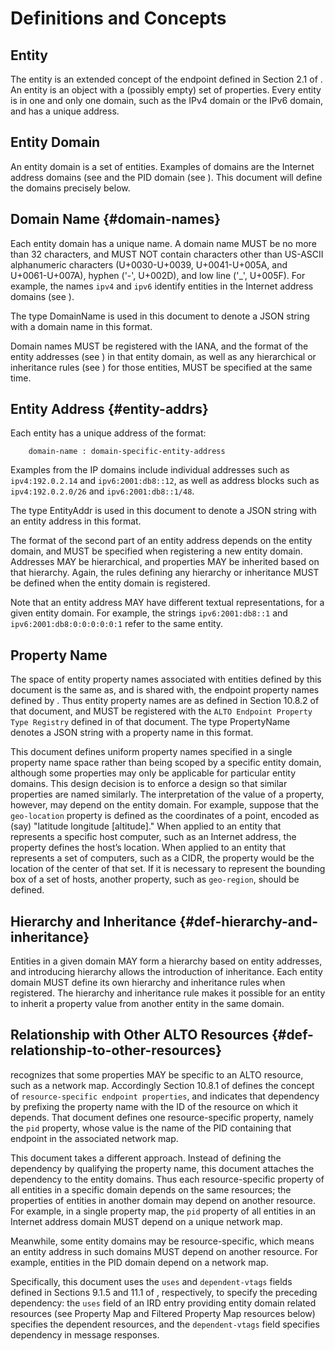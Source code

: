 # Definitions and Concepts

## Entity

The entity is an extended concept of the endpoint defined in Section 2.1 of
[](#RFC7285). An entity is an object with a (possibly empty) set of properties.
Every entity is in one and only one domain, such as the IPv4 domain or the
IPv6 domain, and has a unique address.

## Entity Domain

An entity domain is a set of entities. Examples of domains are the 
Internet address domains (see [](#inet-addr-domain) and the PID 
domain (see [](#pid-domain)). This document will define the domains
precisely below.
<!-- An additional example is the proposed domain of Abstract Network Elements
associated with topology and routing, as suggested by
[](#I-D.ietf-alto-path-vector). -->

## Domain Name {#domain-names}

Each entity domain has a unique name. A domain name MUST be no more than 32
characters, and MUST NOT contain characters other than US-ASCII alphanumeric
characters (U+0030-U+0039, U+0041-U+005A, and U+0061-U+007A), hyphen ('-',
U+002D), and low line ('\_', U+005F). For example, the names `ipv4` and `ipv6`
identify entities in the Internet address domains (see [](#inet-addr-domain)).

The type DomainName is used in this document to denote a JSON string with
a domain name in this format.

Domain names MUST be registered with the IANA, and the format of the entity
addresses (see [](entity-addrs)) in that entity domain, as well as any
hierarchical or inheritance rules (see [](#def-hierarchy-and-inheritance)) for
those entities, MUST be specified at the same time.

## Entity Address {#entity-addrs}

Each entity has a unique address of the format:

``` text
    domain-name : domain-specific-entity-address
```

Examples from the IP domains include individual addresses such as
`ipv4:192.0.2.14` and `ipv6:2001:db8::12`, as well as address blocks such as
`ipv4:192.0.2.0/26` and `ipv6:2001:db8::1/48`.

The type EntityAddr is used in this document to denote a JSON string with an
entity address in this format.

The format of the second part of an entity address depends on the entity
domain, and MUST be specified when registering a new entity domain. Addresses
MAY be hierarchical, and properties MAY be inherited based on that hierarchy.
Again, the rules defining any hierarchy or inheritance MUST be defined when the
entity domain is registered.

Note that an entity address MAY have different textual representations, for
a given entity domain. For example, the strings `ipv6:2001:db8::1` and
`ipv6:2001:db8:0:0:0:0:0:1` refer to the same entity.

## Property Name ##

The space of entity property names associated with entities defined by this document
is the same as, and is shared with, the endpoint property names defined by
[](#RFC7285).  Thus entity property names are as defined in Section 10.8.2 of
that document, and MUST be registered with the `ALTO Endpoint Property Type
Registry` defined in [](#IANAEndpointProp) of that document. The type
PropertyName denotes a JSON string with a property name in this format.

This document defines uniform property names specified in a single property
name space rather than being scoped by a specific entity domain, although some
properties may only be applicable for particular entity domains.  This design
decision is to enforce a design so that similar properties are named similarly.
The interpretation of the value of a property, however, may depend on the
entity domain.  For example, suppose that the `geo-location` property is defined as
the coordinates of a point, encoded as (say) "latitude longitude [altitude]."
When applied to an entity that represents a specific host computer, such as an
Internet address, the property defines the host’s location.  When applied to an
entity that represents a set of computers, such as a CIDR, the property would
be the location of the center of that set.  If it is necessary to represent the
bounding box of a set of hosts, another property, such as `geo-region`, should
be defined.

## Hierarchy and Inheritance {#def-hierarchy-and-inheritance}

Entities in a given domain MAY form a hierarchy based on entity addresses, and
introducing hierarchy allows the introduction of inheritance. Each
entity domain MUST define its own hierarchy and inheritance rules when
registered. The hierarchy and inheritance rule makes it possible for an entity
to inherit a property value from another entity in the same domain. 
<!--If and only
if the property of an entity is undefined, the hierarchy and inheritance rules
are applied. [YRY: Do we need this?] [Jensen: I think this feature is for reducing the response size.] -->

## Relationship with Other ALTO Resources {#def-relationship-to-other-resources}

[](#RFC7285) recognizes that some properties MAY be specific to an ALTO
resource, such as a network map. Accordingly Section 10.8.1 of [](#RFC7285) defines the concept
of `resource-specific endpoint properties`, and indicates
that dependency by prefixing the property name with the ID of the resource on
which it depends. That document defines one resource-specific property, namely
the `pid` property, whose value is the name of the PID containing that endpoint
in the associated network map.

This document takes a different approach. Instead of defining the dependency by
qualifying the property name, this document attaches the dependency to the
entity domains. Thus each resource-specific property of all entities in a
specific domain depends on the same resources; the properties of entities in
another domain may depend on another resource. For example, in a single property
map, the `pid` property of all entities in an Internet address domain MUST
depend on a unique network map.

Meanwhile, some entity domains may be resource-specific, which means an entity
address in such domains MUST depend on another resource. For example, entities
in the PID domain depend on a network map.
<!-- , entities in the ANE domain depend on a cost map or a endpoint cost map. -->

Specifically, this document uses the `uses` and `dependent-vtags` fields 
defined in Sections 9.1.5 and 11.1 of [](#RFC7285), 
respectively, to specify the preceding dependency: the `uses` field of an 
IRD entry providing entity domain related resources (see Property Map and Filtered Property Map resources below) specifies the dependent resources, 
and the `dependent-vtags` field specifies dependency in message responses.
